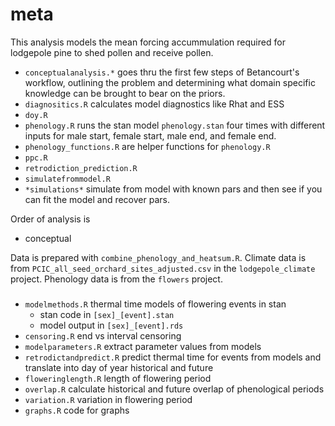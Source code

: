 # meta

This analysis models the mean forcing accummulation required for lodgepole pine to shed pollen and receive pollen.

- `conceptualanalysis.*` goes thru the first few steps of Betancourt's workflow, outlining the problem and determining what domain specific knowledge can be brought to bear on the priors.
- `diagnositics.R` calculates model diagnostics like Rhat and ESS
- `doy.R`
- `phenology.R` runs the stan model `phenology.stan` four times with different inputs for male start, female start, male end, and female end.
- `phenology_functions.R` are helper functions for `phenology.R`
- `ppc.R`  
- `retrodiction_prediction.R`
- `simulatefrommodel.R`
- `*simulations*` simulate from model with known pars and then see if you can fit the model and recover pars.

Order of analysis is

- conceptual

Data is prepared with `combine_phenology_and_heatsum.R`. Climate data is from `PCIC_all_seed_orchard_sites_adjusted.csv` in the `lodgepole_climate` project. Phenology data is from the `flowers` project.

#####

- `modelmethods.R` thermal time models of flowering events in stan
  - stan code in `[sex]_[event].stan`
  - model output in `[sex]_[event].rds`
- `censoring.R` end vs interval censoring
- `modelparameters.R` extract parameter values from models
- `retrodictandpredict.R` predict thermal time for events from models and translate into day of year historical and future
- `floweringlength.R` length of flowering period
- `overlap.R` calculate historical and future overlap of phenological periods
- `variation.R` variation in flowering period
- `graphs.R` code for graphs
